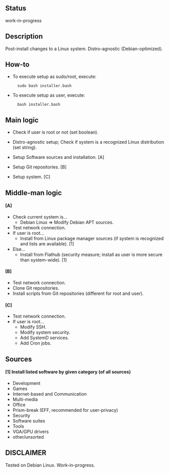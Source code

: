 ## Status
work-in-progress

## Description
Post-install changes to a Linux system. Distro-agnostic (Debian-optimized).

## How-to
* To execute setup as sudo/root, execute:

        sudo bash installer.bash

* To execute setup as user, execute:

        bash installer.bash

## Main logic
* Check if user is root or not (set boolean).

* Distro-agnostic setup; Check if system is a recognized Linux distribution (set string).

* Setup Software sources and installation. [A]

* Setup Git repositories. [B]

* Setup system. [C]

## Middle-man logic
#### [A]
* Check current system is...
    * Debian Linux => Modify Debian APT sources.
* Test network connection.
* If user is root...
    * Install from Linux package manager sources (if system is recognized and lists are available). [1]
* Else...
    * Install from Flathub (security measure; install as user is more secure than system-wide). [1]

#### [B]
* Test network connection.
* Clone Git repositories.
* Install scripts from Git repositories (different for root and user).

#### [C]
* Test network connection.
* If user is root...
    * Modify SSH.
    * Modify system security.
    * Add SystemD services.
    * Add Cron jobs.

## Sources
#### [1] Install listed software by given category (of all sources)
* Development
* Games
* Internet-based and Communication
* Multi-media
* Office
* Prism-break (EFF, recommended for user-privacy)
* Security
* Software suites
* Tools
* VGA/GPU drivers
* other/unsorted

## DISCLAIMER
Tested on Debian Linux. Work-in-progress.